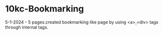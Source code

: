 # 10kc-Bookmarking
5-1-2024 - 5 pages.created bookmarking like page by using &lt;a>,&lt;div> tags through internal tags.
